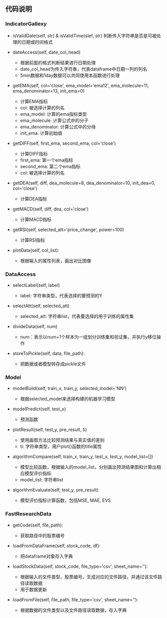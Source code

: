 ## 代码说明
### IndicatorGallexy
* isValidDate(self, str) & isValidTime(slef, str)
	判断传入字符串是否是可被处理的日期或时间格式


* dateAccess(self, date_col_head)
	* 根据前面的格式判断结果进行日期处理
	* date_col_head为传入字符串，代表dataframe中日期一列的列名
	* 5min数据和1day数据可以共同使用本函数进行处理


* getEMA(self, col='close', ema_model='ema12', ema_molecule=11, ema_denominator=13, init_ema=0)
	* 计算EMA指标
	* col: 被选择计算的列名
	* ema_model: 计算的ema指标类型
	* ema_molecule: 计算公式中的分子
	* ema_denominator: 计算公式中的分母
	* init_ema: 计算初始值


* getDIFF(self, first_ema, second_ema, col='close')
	* 计算DIFF指标
	* first_ema: 第一个ema指标
	* second_ema: 第二个ema指标
	* col: 被选择计算的列名
	

* getDEA(self, diff, dea_molecule=8, dea_denominator=10, init_dea=0, col='close')
	* 计算DEA指标


* getMACD(self, diff, dea, col='close')
	* 计算MACD指标


* getRSI(self, selected_att='price_change', power=100)
	* 计算RSI指标


* plotData(self, col_list):
	* 根据输入的属性列表，画出对比图像


### DataAccess
* selectLabel(self, label)
	* label: 字符串类型，代表选择的要预测的Y


* selectAtt(self, selected_att)
	* selected_att: 字符串list，代表要选择的用于训练的属性集


* divideData(self, num)
	* num：表示以num+1个样本为一组划分训练集和验证集，并执行y移位操作

* storeToPickle(self, data, file_path):
	* 把数据或者模型转存成pickle文件
	


### Model
* modelBuild(self, train_x, train_y, selected_model='NN')
	* 根据selected_model来选择构建的机器学习模型


* modelPredict(self, test_x)
	* 预测函数


* plotResult(self, test_y, pre_result, ti)
	* 使用画图方法比较预测结果与真实值的差别
	* ti: 字符串类型，用户plot()函数的title属性


* algorithmCompare(self, train_x, train_y, test_x, test_y, model_list=[])
	* 模型比较函数，根据输入的model_list，分别画出预测结果图和计算出相应模型评价指标
	* model_list: 字符串list


* algorithmEvaluate(self, test_y, pre_result)
	* 模型评价指标计算函数，包括MSE, MAE, EVS

### FastResearchData
* getCode(self, file_path):
	* 获取路径中的股票编号

* loadFromDataFrame(self, stock_code, df):
	* 把dataframe对象存入字典

* loadStockData(self, stock_code, file_type='csv', sheet_name=''):
	* 根据输入的文件类型、股票编号，生成对应的文件路径，并通过该文件路径读取数据
	* 用于数据更新

* loadFromFile(self, file_path, file_type='csv', sheet_name=''):
	* 根据数据的文件类型以及文件路径读取数据，存入字典

